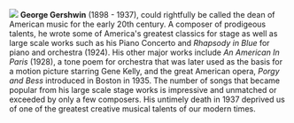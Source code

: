 ![](/images/ggershwin.jpg)
**George Gershwin** (1898 - 1937), could rightfully be called the dean of American music for the early 20th century. A composer of prodigeous talents, he wrote some of America's greatest classics for stage as well as large scale works such as his Piano Concerto and *Rhapsody in Blue* for piano and orchestra (1924). His other major works include *An American In Paris* (1928), a tone poem for orchestra that was later used as the basis for a motion picture starring Gene Kelly, and the great American opera, *Porgy and Bess* introduced in Boston in 1935. The number of songs that became popular from his large scale stage works is impressive and unmatched or exceeded by only a few composers. His untimely death in 1937 deprived us of one of the greatest creative musical talents of our modern times.